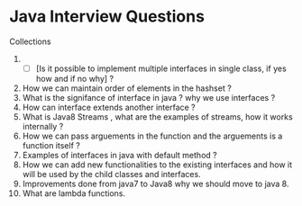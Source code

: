  # Java Interview Questions
 Collections

1.  -   [ ] [Is it possible to implement multiple interfaces in single class, if yes how and if no why] ?
2.  How we can maintain order of elements in the hashset ?
3.  What is the signifance of interface in java ? why we use interfaces ?
4.  How can interface extends another interface ?
5.  What is Java8 Streams , what are the examples of streams, how it works internally ?
6.  How we can pass arguements in the function and the arguements is a function itself ?
7.  Examples of interfaces in java with default method ?
8.  How we can add new functionalities to the existing interfaces and how it will be used by the child classes and interfaces.
9.  Improvements done from java7 to Java8 why we should move to java 8.
10.  What are lambda functions.